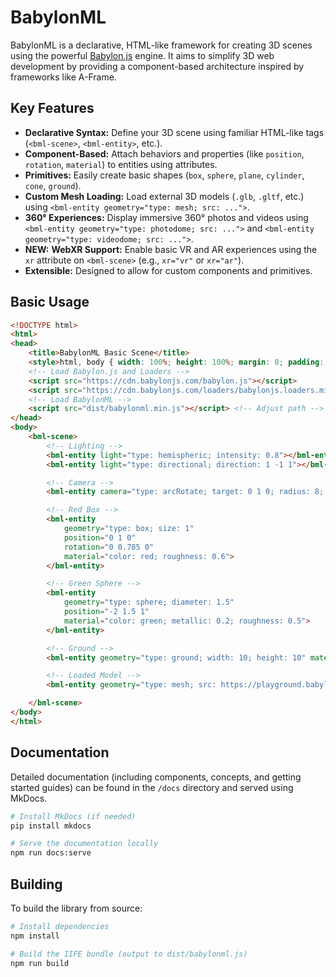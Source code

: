 # BabylonML

BabylonML is a declarative, HTML-like framework for creating 3D scenes using the powerful [Babylon.js](https://www.babylonjs.com/) engine. It aims to simplify 3D web development by providing a component-based architecture inspired by frameworks like A-Frame.

## Key Features

*   **Declarative Syntax:** Define your 3D scene using familiar HTML-like tags (`<bml-scene>`, `<bml-entity>`, etc.).
*   **Component-Based:** Attach behaviors and properties (like `position`, `rotation`, `material`) to entities using attributes.
*   **Primitives:** Easily create basic shapes (`box`, `sphere`, `plane`, `cylinder`, `cone`, `ground`).
*   **Custom Mesh Loading:** Load external 3D models (`.glb`, `.gltf`, etc.) using `<bml-entity geometry="type: mesh; src: ...">`.
*   **360° Experiences:** Display immersive 360° photos and videos using `<bml-entity geometry="type: photodome; src: ...">` and `<bml-entity geometry="type: videodome; src: ...">`.
*   **NEW:** **WebXR Support:** Enable basic VR and AR experiences using the `xr` attribute on `<bml-scene>` (e.g., `xr="vr"` or `xr="ar"`).
*   **Extensible:** Designed to allow for custom components and primitives.

## Basic Usage

```html
<!DOCTYPE html>
<html>
<head>
    <title>BabylonML Basic Scene</title>
    <style>html, body { width: 100%; height: 100%; margin: 0; padding: 0; overflow: hidden; }</style>
    <!-- Load Babylon.js and Loaders -->
    <script src="https://cdn.babylonjs.com/babylon.js"></script>
    <script src="https://cdn.babylonjs.com/loaders/babylonjs.loaders.min.js"></script>
    <!-- Load BabylonML -->
    <script src="dist/babylonml.min.js"></script> <!-- Adjust path -->
</head>
<body>
    <bml-scene>
        <!-- Lighting -->
        <bml-entity light="type: hemispheric; intensity: 0.8"></bml-entity>
        <bml-entity light="type: directional; direction: 1 -1 1"></bml-entity>

        <!-- Camera -->
        <bml-entity camera="type: arcRotate; target: 0 1 0; radius: 8; beta: 1.2"></bml-entity>

        <!-- Red Box -->
        <bml-entity
            geometry="type: box; size: 1"
            position="0 1 0"
            rotation="0 0.785 0"
            material="color: red; roughness: 0.6">
        </bml-entity>

        <!-- Green Sphere -->
        <bml-entity
            geometry="type: sphere; diameter: 1.5"
            position="-2 1.5 1"
            material="color: green; metallic: 0.2; roughness: 0.5">
        </bml-entity>

        <!-- Ground -->
        <bml-entity geometry="type: ground; width: 10; height: 10" material="color: #555"></bml-entity>

        <!-- Loaded Model -->
        <bml-entity geometry="type: mesh; src: https://playground.babylonjs.com/scenes/BoomBox.glb" scale="50 50 50" position="3 0.5 0"></bml-entity>

    </bml-scene>
</body>
</html>
```

## Documentation

Detailed documentation (including components, concepts, and getting started guides) can be found in the `/docs` directory and served using MkDocs.

```bash
# Install MkDocs (if needed)
pip install mkdocs

# Serve the documentation locally
npm run docs:serve
```

## Building

To build the library from source:

```bash
# Install dependencies
npm install

# Build the IIFE bundle (output to dist/babylonml.js)
npm run build
